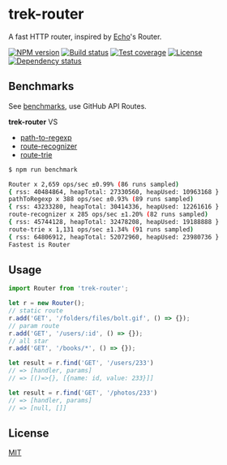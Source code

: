 # trek-router

A fast HTTP router, inspired by [Echo](https://github.com/labstack/echo)'s Router.

  [![NPM version][npm-img]][npm-url]
  [![Build status][travis-img]][travis-url]
  [![Test coverage][coveralls-img]][coveralls-url]
  [![License][license-img]][license-url]
  [![Dependency status][david-img]][david-url]


## Benchmarks

See [benchmarks](benchmarks), use GitHub API Routes.

**trek-router** VS

* [path-to-regexp][]
* [route-recognizer][]
* [route-trie][]

```bash
$ npm run benchmark

Router x 2,659 ops/sec ±0.99% (86 runs sampled)
{ rss: 40484864, heapTotal: 27330560, heapUsed: 10963168 }
pathToRegexp x 388 ops/sec ±0.93% (89 runs sampled)
{ rss: 43233280, heapTotal: 30414336, heapUsed: 12261616 }
route-recognizer x 285 ops/sec ±1.20% (82 runs sampled)
{ rss: 45744128, heapTotal: 32478208, heapUsed: 19188888 }
route-trie x 1,131 ops/sec ±1.34% (91 runs sampled)
{ rss: 64806912, heapTotal: 52072960, heapUsed: 23980736 }
Fastest is Router
```

## Usage

```js
import Router from 'trek-router';

let r = new Router();
// static route
r.add('GET', '/folders/files/bolt.gif', () => {});
// param route
r.add('GET', '/users/:id', () => {});
// all star
r.add('GET', '/books/*', () => {});

let result = r.find('GET', '/users/233')
// => [handler, params]
// => [()=>{}, [{name: id, value: 233}]]

let result = r.find('GET', '/photos/233')
// => [handler, params]
// => [null, []]
```

## License

  [MIT](LICENSE)

[path-to-regexp]: https://github.com/pillarjs/path-to-regexp
[route-recognizer]: https://github.com/tildeio/route-recognizer
[route-trie]: https://github.com/zensh/route-trie

[npm-img]: https://img.shields.io/npm/v/trek-router.svg?style=flat-square
[npm-url]: https://npmjs.org/package/trek-router
[travis-img]: https://img.shields.io/travis/trekjs/router.svg?style=flat-square
[travis-url]: https://travis-ci.org/trekjs/router
[coveralls-img]: https://img.shields.io/coveralls/trekjs/router.svg?style=flat-square
[coveralls-url]: https://coveralls.io/r/trekjs/router
[license-img]: https://img.shields.io/badge/license-MIT-green.svg?style=flat-square
[license-url]: LICENSE
[david-img]: https://img.shields.io/david/trekjs/router.svg?style=flat-square
[david-url]: https://david-dm.org/trekjs/router
